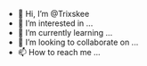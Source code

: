 - 👋 Hi, I’m @Trixskee
- 👀 I’m interested in ...
- 🌱 I’m currently learning ...
- 💞️ I’m looking to collaborate on ...
- 📫 How to reach me ...

<!---
Trixskee/Trixskee is a ✨ special ✨ repository because its `README.md` (this file) appears on your GitHub profile.
You can click the Preview link to take a look at your changes.
--->
